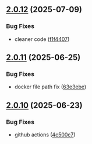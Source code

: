 ## [2.0.12](https://github.com/raveviner/tsgo-cli/compare/v2.0.11...v2.0.12) (2025-07-09)


### Bug Fixes

* cleaner code ([f1f4407](https://github.com/raveviner/tsgo-cli/commit/f1f4407e727cc8abdbb5f8be8b7541ca33985be9))

## [2.0.11](https://github.com/raveviner/tsgo-cli/compare/v2.0.10...v2.0.11) (2025-06-25)


### Bug Fixes

* docker file path fix ([63e3ebe](https://github.com/raveviner/tsgo-cli/commit/63e3ebef43f0cc06d1134257576f18462f653182))

## [2.0.10](https://github.com/raveviner/tsgo-cli/compare/v2.0.9...v2.0.10) (2025-06-23)

### Bug Fixes

- github actions ([4c500c7](https://github.com/raveviner/tsgo-cli/commit/4c500c70b8f8ad445ef3baeec7db48a49f40aeab))
